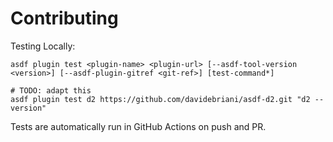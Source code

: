 # Contributing

Testing Locally:

```shell
asdf plugin test <plugin-name> <plugin-url> [--asdf-tool-version <version>] [--asdf-plugin-gitref <git-ref>] [test-command*]

# TODO: adapt this
asdf plugin test d2 https://github.com/davidebriani/asdf-d2.git "d2 --version"
```

Tests are automatically run in GitHub Actions on push and PR.
